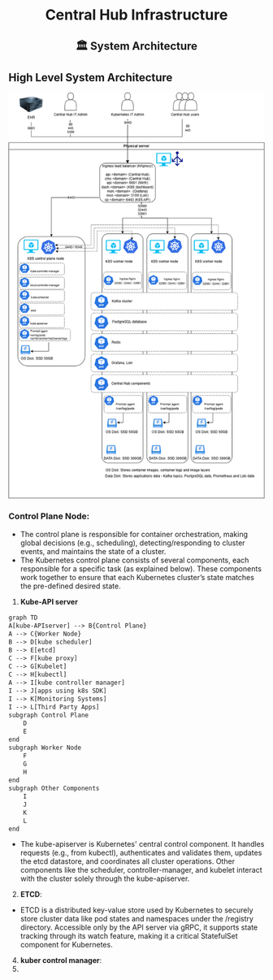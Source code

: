 <div align="center">
<h1>Central Hub Infrastructure</h1>
<h2> 🏛️ System Architecture </h2>
</div>

## High Level System Architecture

<div align="center">
<img alt="k8s_infra" src="/Images/K8s_Infra.drawio.png">
</div>

  ### **Control Plane Node**:

  - The control plane is responsible for container orchestration, making global decisions (e.g., scheduling), detecting/responding to cluster events, and maintains the state of a cluster.
  - The Kubernetes control plane consists of several components, each responsible for a specific task (as explained below). These components work together to ensure that each Kubernetes cluster’s state matches 
    the pre-defined desired state.

  1. **Kube-API server**

  ```mermaid
  graph TD
  A[kube-APIserver] --> B{Control Plane}
  A --> C{Worker Node}
  B --> D[kube scheduler]
  B --> E[etcd]
  C --> F[kube proxy]
  C --> G[Kubelet]
  C --> H[kubectl]
  A --> I[kube controller manager]
  I --> J[apps using k8s SDK]
  I --> K[Monitoring Systems]
  I --> L[Third Party Apps]
  subgraph Control Plane
      D
      E
  end
  subgraph Worker Node
      F
      G
      H
  end
  subgraph Other Components
      I
      J
      K
      L
  end
  ```
  - The kube-apiserver is Kubernetes' central control component. It handles requests (e.g., from kubectl), authenticates and validates them, updates the etcd datastore, and coordinates all cluster 
    operations. Other components like the scheduler, controller-manager, and kubelet interact with the cluster solely through the kube-apiserver.

  2. **ETCD**:
  - ETCD is a distributed key-value store used by Kubernetes to securely store cluster data like pod states and namespaces under the /registry directory. Accessible only by the API server via gRPC, it 
    supports state tracking through its watch feature, making it a critical StatefulSet component for Kubernetes.

  4. **kuber control manager**:
  5. 
